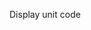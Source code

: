 <!-- I am facing the main problem is that first create the database seperatly with #docker compose up -d postgres command and then run the flask-app container with seperate command #docker compose up --build flask-app
Make sure in Dockerfile have same port as docker-compose.yaml file flask-app service and same as the flask-app is runnning on the same port.
Token Problem Solution ==>>  PyJWT and pyjwt is two different library. Use pyjwt which have encode method. At container making time i used pyjwt (not jwt and not PyJWT). pyjwt(PyJWT==2.8.0) -->
Display unit code